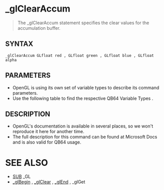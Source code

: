# _glClearAccum
> The _glClearAccum statement specifies the clear values for the accumulation buffer.

## SYNTAX
`_glClearAccum GLfloat red , GLfloat green , GLfloat blue , GLfloat alpha`

## PARAMETERS
* OpenGL is using its own set of variable types to describe its command parameters.
* Use the following table to find the respective QB64 Variable Types .


## DESCRIPTION
* OpenGL's documentation is available in several places, so we won't reproduce it here for another time.
* The full description for this command can be found at Microsoft Docs and is also valid for QB64 usage.


# SEE ALSO
* [SUB](SUB.md) _GL
* [_glBegin](_glBegin.md) , [_glClear](_glClear.md) , [_glEnd](_glEnd.md) , _glGet

